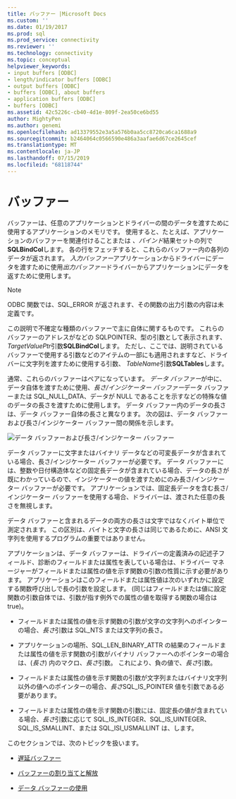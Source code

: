 ```yaml
---
title: バッファー |Microsoft Docs
ms.custom: ''
ms.date: 01/19/2017
ms.prod: sql
ms.prod_service: connectivity
ms.reviewer: ''
ms.technology: connectivity
ms.topic: conceptual
helpviewer_keywords:
- input buffers [ODBC]
- length/indicator buffers [ODBC]
- output buffers [ODBC]
- buffers [ODBC], about buffers
- application buffers [ODBC]
- buffers [ODBC]
ms.assetid: 42c5226c-cb40-4d1e-809f-2ea50ce6bd55
author: MightyPen
ms.author: genemi
ms.openlocfilehash: ad13379552e3a5a576b0aa5cc8720ca6ca1688a9
ms.sourcegitcommit: b2464064c0566590e486a3aafae6d67ce2645cef
ms.translationtype: MT
ms.contentlocale: ja-JP
ms.lasthandoff: 07/15/2019
ms.locfileid: "68118744"
---
```

# <a name="buffers"></a>バッファー
バッファーは、任意のアプリケーションとドライバーの間のデータを渡すために使用するアプリケーションのメモリです。 使用すると、たとえば、アプリケーションのバッファーを関連付けることまたは *、バインド*結果セットの列で**SQLBindCol**します。 各の行をフェッチすると、これらのバッファー内の各列のデータが返されます。 *入力バッファー*アプリケーションからドライバーにデータを渡すために使用*出力バッファー*ドライバーからアプリケーションにデータを返すために使用します。  
  
> [!NOTE]  
>  ODBC 関数では、SQL_ERROR が返されます、その関数の出力引数の内容は未定義です。  
  
 この説明で不確定な種類のバッファーで主に自体に関するものです。 これらのバッファーのアドレスがなどの SQLPOINTER、型の引数として表示されます、 *TargetValuePtr*引数**SQLBindCol**します。 ただし、ここでは、説明されているバッファーで使用する引数などのアイテムの一部にも適用されますなど、ドライバーに文字列を渡すために使用する引数、 *TableName*引数**SQLTables**します。  
  
 通常、これらのバッファーはペアになっています。 *データ バッファー*が中に、データ自体を渡すために使用、*長さ/インジケーター バッファー*データ バッファーまたは SQL_NULL_DATA、データが NULL であることを示すなどの特殊な値のデータの長さを渡すために使用します。 データ バッファー内のデータの長さは、データ バッファー自体の長さと異なります。 次の図は、データ バッファーおよび長さ/インジケーター バッファー間の関係を示します。  
  
 ![データ バッファーおよび長さ&#47;インジケーター バッファー](../../../odbc/reference/develop-app/media/pr09.gif "pr09")  
  
 データ バッファーに文字またはバイナリ データなどの可変長データが含まれている場合、長さ/インジケーター バッファーが必要です。 データ バッファーには、整数や日付構造体などの固定長データが含まれている場合、データの長さが既にわかっているので、インジケーターの値を渡すためにのみ長さ/インジケーター バッファーが必要です。 アプリケーションでは、固定長データを含む長さ/インジケーター バッファーを使用する場合、ドライバーは、渡された任意の長さを無視します。  
  
 データ バッファーと含まれるデータの両方の長さは文字ではなくバイト単位で測定されます。 この区別は、バイトと文字の長さは同じであるために、ANSI 文字列を使用するプログラムの重要ではありません。  
  
 アプリケーションは、データ バッファーは、ドライバーの定義済みの記述子フィールド、診断のフィールドまたは属性を表している場合は、ドライバー マネージャーがフィールドまたは属性の値を示す関数の引数の性質に示す必要があります。 アプリケーションはこのフィールドまたは属性値は次のいずれかに設定する関数呼び出しで長の引数を設定します。 (同じはフィールドまたは値に設定関数の引数自体では、引数が指す例外での属性の値を取得する関数の場合は true)。  
  
-   フィールドまたは属性の値を示す関数の引数が文字の文字列へのポインターの場合、*長さ*引数は SQL_NTS または文字列の長さ。  
  
-   アプリケーションの場所、SQL_LEN_BINARY_ATTR の結果のフィールドまたは属性の値を示す関数の引数がバイナリ バッファーへのポインターの場合は、(*長さ*) 内のマクロ、*長さ*引数。 これにより、負の値で、*長さ*引数。  
  
-   フィールドまたは属性の値を示す関数の引数が文字列またはバイナリ文字列以外の値へのポインターの場合、*長さ*SQL_IS_POINTER 値を引数である必要があります。  
  
-   フィールドまたは属性の値を示す関数の引数には、固定長の値が含まれている場合、*長さ*引数に応じて SQL_IS_INTEGER、SQL_IS_UINTEGER、SQL_IS_SMALLINT、または SQL_ISI_USMALLINT は、します。  
  
 このセクションでは、次のトピックを扱います。  
  
-   [遅延バッファー](../../../odbc/reference/develop-app/deferred-buffers.md)  
  
-   [バッファーの割り当てと解放](../../../odbc/reference/develop-app/allocating-and-freeing-buffers.md)  
  
-   [データ バッファーの使用](../../../odbc/reference/develop-app/using-data-buffers.md)
